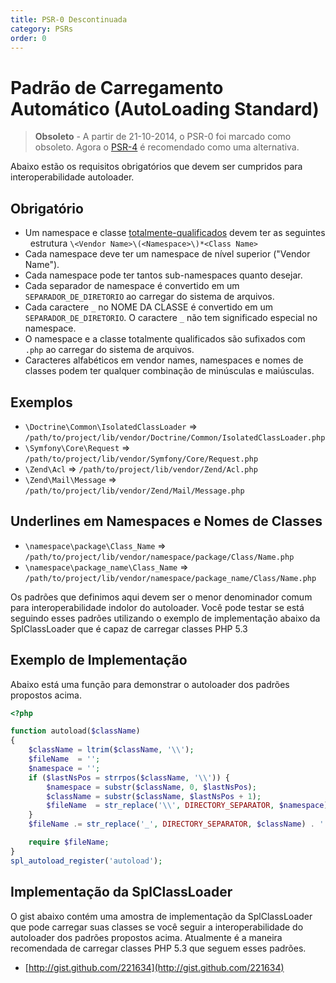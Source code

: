 ```yaml
---
title: PSR-0 Descontinuada
category: PSRs
order: 0
---
```


Padrão de Carregamento Automático (AutoLoading Standard)
====================

> **Obsoleto** - A partir de 21-10-2014, o PSR-0 foi marcado como obsoleto. Agora o [PSR-4] é recomendado
como uma alternativa.

[PSR-4]: http://www.php-fig.org/psr/psr-4/
[totalmente-qualificados]: https://www.php.net/manual/pt_BR/language.namespaces.rules.php

Abaixo estão os requisitos obrigatórios que devem ser cumpridos para interoperabilidade autoloader.

Obrigatório
-----------

* Um namespace e classe [totalmente-qualificados] devem ter as seguintes
  estrutura `\<Vendor Name>\(<Namespace>\)*<Class Name>`
* Cada namespace deve ter um namespace de nível superior ("Vendor Name").
* Cada namespace pode ter tantos sub-namespaces quanto desejar.
* Cada separador de namespace é convertido em um `SEPARADOR_DE_DIRETORIO` ao
  carregar do sistema de arquivos.
* Cada caractere `_` no NOME DA CLASSE é convertido em um `SEPARADOR_DE_DIRETORIO`. 
  O caractere `_` não tem significado especial no namespace.
* O namespace e a classe totalmente qualificados são sufixados com `.php` ao
  carregar do sistema de arquivos.
* Caracteres alfabéticos em vendor names, namespaces e nomes de classes podem
  ter qualquer combinação de minúsculas e maiúsculas.

Exemplos
--------

* `\Doctrine\Common\IsolatedClassLoader` => `/path/to/project/lib/vendor/Doctrine/Common/IsolatedClassLoader.php`
* `\Symfony\Core\Request` => `/path/to/project/lib/vendor/Symfony/Core/Request.php`
* `\Zend\Acl` => `/path/to/project/lib/vendor/Zend/Acl.php`
* `\Zend\Mail\Message` => `/path/to/project/lib/vendor/Zend/Mail/Message.php`

Underlines em Namespaces e Nomes de Classes
-------------------------------------------

* `\namespace\package\Class_Name` => `/path/to/project/lib/vendor/namespace/package/Class/Name.php`
* `\namespace\package_name\Class_Name` => `/path/to/project/lib/vendor/namespace/package_name/Class/Name.php`

Os padrões que definimos aqui devem ser o menor denominador comum para
interoperabilidade indolor do autoloader. Você pode testar se está
seguindo esses padrões utilizando o exemplo de implementação abaixo da 
SplClassLoader que é capaz de carregar classes PHP 5.3

Exemplo de Implementação
------------------------

Abaixo está uma função para demonstrar o autoloader dos padrões propostos acima.

~~~php
<?php

function autoload($className)
{
    $className = ltrim($className, '\\');
    $fileName  = '';
    $namespace = '';
    if ($lastNsPos = strrpos($className, '\\')) {
        $namespace = substr($className, 0, $lastNsPos);
        $className = substr($className, $lastNsPos + 1);
        $fileName  = str_replace('\\', DIRECTORY_SEPARATOR, $namespace) . DIRECTORY_SEPARATOR;
    }
    $fileName .= str_replace('_', DIRECTORY_SEPARATOR, $className) . '.php';

    require $fileName;
}
spl_autoload_register('autoload');
~~~

Implementação da SplClassLoader
-------------------------------

O gist abaixo contém uma amostra de implementação da SplClassLoader que pode 
carregar suas classes se você seguir a interoperabilidade do autoloader dos 
padrões propostos acima. Atualmente é a maneira recomendada de carregar 
classes PHP 5.3 que seguem esses padrões.

* [http://gist.github.com/221634](http://gist.github.com/221634)
